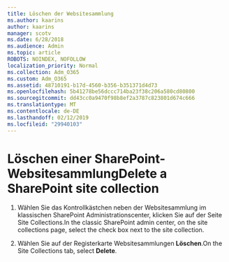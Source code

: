 ```yaml
---
title: Löschen der Websitesammlung
ms.author: kaarins
author: kaarins
manager: scotv
ms.date: 6/28/2018
ms.audience: Admin
ms.topic: article
ROBOTS: NOINDEX, NOFOLLOW
localization_priority: Normal
ms.collection: Adm_O365
ms.custom: Adm_O365
ms.assetid: 48710191-b17d-4560-b356-b351371d4d73
ms.openlocfilehash: 5b41278be56dccc714ba23f38c206a580cd80800
ms.sourcegitcommit: dd43cc0a9470f98b8ef2a3787c823801d674c666
ms.translationtype: MT
ms.contentlocale: de-DE
ms.lasthandoff: 02/12/2019
ms.locfileid: "29940103"
---
```

# <a name="delete-a-sharepoint-site-collection"></a><span data-ttu-id="f3e6b-102">Löschen einer SharePoint-Websitesammlung</span><span class="sxs-lookup"><span data-stu-id="f3e6b-102">Delete a SharePoint site collection</span></span>

1. <span data-ttu-id="f3e6b-103">Wählen Sie das Kontrollkästchen neben der Websitesammlung im klassischen SharePoint Administrationscenter, klicken Sie auf der Seite Site Collections.</span><span class="sxs-lookup"><span data-stu-id="f3e6b-103">In the classic SharePoint admin center, on the site collections page, select the check box next to the site collection.</span></span>
    
2. <span data-ttu-id="f3e6b-104">Wählen Sie auf der Registerkarte Websitesammlungen **Löschen**.</span><span class="sxs-lookup"><span data-stu-id="f3e6b-104">On the Site Collections tab, select **Delete**.</span></span>
    


